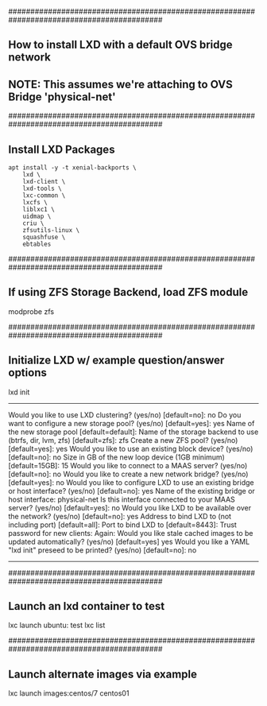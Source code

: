 ###########################################################################################
## How to install LXD with a default OVS bridge network
## NOTE: This assumes we're attaching to OVS Bridge 'physical-net'

###########################################################################################
## Install LXD Packages
	apt install -y -t xenial-backports \
		lxd \
		lxd-client \
		lxd-tools \
		lxc-common \
		lxcfs \
		liblxc1 \
		uidmap \
		criu \
		zfsutils-linux \
		squashfuse \
		ebtables

###########################################################################################
## If using ZFS Storage Backend, load ZFS module
modprobe zfs

###########################################################################################
## Initialize LXD w/ example question/answer options
lxd init
*** 
Would you like to use LXD clustering? (yes/no) [default=no]: no
Do you want to configure a new storage pool? (yes/no) [default=yes]: yes
Name of the new storage pool [default=default]:
Name of the storage backend to use (btrfs, dir, lvm, zfs) [default=zfs]: zfs
Create a new ZFS pool? (yes/no) [default=yes]: yes
Would you like to use an existing block device? (yes/no) [default=no]: no
Size in GB of the new loop device (1GB minimum) [default=15GB]: 15
Would you like to connect to a MAAS server? (yes/no) [default=no]: no
Would you like to create a new network bridge? (yes/no) [default=yes]: no
Would you like to configure LXD to use an existing bridge or host interface? (yes/no) [default=no]: yes
Name of the existing bridge or host interface: physical-net
Is this interface connected to your MAAS server? (yes/no) [default=yes]: no
Would you like LXD to be available over the network? (yes/no) [default=no]: yes
Address to bind LXD to (not including port) [default=all]:
Port to bind LXD to [default=8443]:
Trust password for new clients:
Again:
Would you like stale cached images to be updated automatically? (yes/no) [default=yes] yes
Would you like a YAML "lxd init" preseed to be printed? (yes/no) [default=no]: no
***
###########################################################################################
## Launch an lxd container to test
lxc launch ubuntu: test
lxc list

###########################################################################################
## Launch alternate images via example
lxc launch images:centos/7 centos01